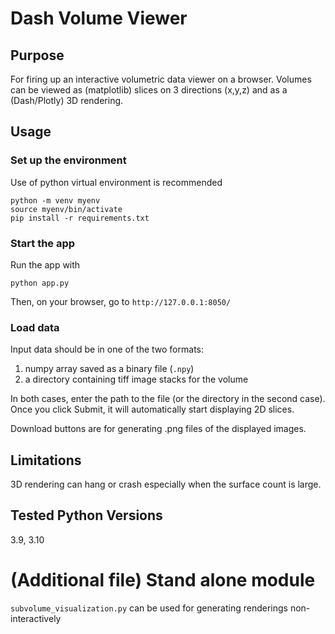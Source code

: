 # Dash Volume Viewer

## Purpose
For firing up an interactive volumetric data viewer on a browser. Volumes can be
viewed as (matplotlib) slices on 3 directions (x,y,z) and as a (Dash/Plotly)
3D rendering.

## Usage

### Set up the environment

Use of python virtual environment is recommended

```
python -m venv myenv
source myenv/bin/activate
pip install -r requirements.txt
```

### Start the app

Run the app with
```
python app.py
```
Then, on your browser, go to `http://127.0.0.1:8050/`

### Load data
Input data should be in one of the two formats: 

1. numpy array saved as a binary file (`.npy`)
2. a directory containing tiff image stacks for the volume

In both cases, enter the path to the file (or the directory in the second case).
Once you click Submit, it will automatically start displaying 2D slices. 

Download buttons are for generating .png files of the displayed images.

## Limitations
3D rendering can hang or crash especially when the surface count is large. 

## Tested Python Versions
3.9, 3.10

# (Additional file) Stand alone module 
`subvolume_visualization.py`  can be used for generating renderings 
non-interactively

